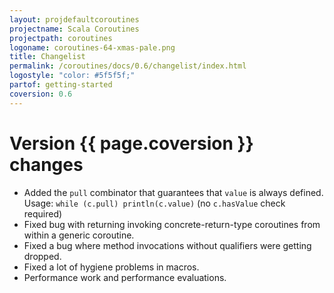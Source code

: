 ```yaml
---
layout: projdefaultcoroutines
projectname: Scala Coroutines
projectpath: coroutines
logoname: coroutines-64-xmas-pale.png
title: Changelist
permalink: /coroutines/docs/0.6/changelist/index.html
logostyle: "color: #5f5f5f;"
partof: getting-started
coversion: 0.6
---
```



# Version {{ page.coversion }} changes

- Added the `pull` combinator that guarantees that `value` is always defined. Usage:
  `while (c.pull) println(c.value)` (no `c.hasValue` check required)
- Fixed bug with returning invoking concrete-return-type coroutines from within a
  generic coroutine.
- Fixed a bug where method invocations without qualifiers were getting dropped.
- Fixed a lot of hygiene problems in macros.
- Performance work and performance evaluations.
